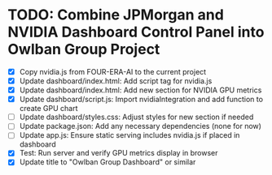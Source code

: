 # TODO: Combine JPMorgan and NVIDIA Dashboard Control Panel into Owlban Group Project

- [x] Copy nvidia.js from FOUR-ERA-AI to the current project
- [x] Update dashboard/index.html: Add script tag for nvidia.js
- [x] Update dashboard/index.html: Add new section for NVIDIA GPU metrics
- [x] Update dashboard/script.js: Import nvidiaIntegration and add function to create GPU chart
- [ ] Update dashboard/styles.css: Adjust styles for new section if needed
- [ ] Update package.json: Add any necessary dependencies (none for now)
- [ ] Update app.js: Ensure static serving includes nvidia.js if placed in dashboard
- [x] Test: Run server and verify GPU metrics display in browser
- [x] Update title to "Owlban Group Dashboard" or similar
